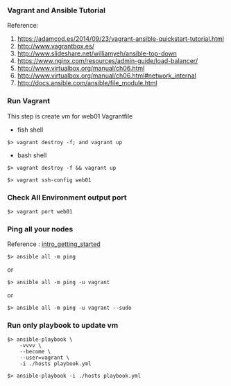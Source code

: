 ### Vagrant and Ansible Tutorial

Reference:   
1. https://adamcod.es/2014/09/23/vagrant-ansible-quickstart-tutorial.html  
2. http://www.vagrantbox.es/  
3. http://www.slideshare.net/williamyeh/ansible-top-down
4. https://www.nginx.com/resources/admin-guide/load-balancer/
5. http://www.virtualbox.org/manual/ch06.html
6. http://www.virtualbox.org/manual/ch06.html#network_internal
7. http://docs.ansible.com/ansible/file_module.html


### Run Vagrant
This step is create vm for web01 Vagrantfile
* fish shell
```
$> vagrant destroy -f; and vagrant up
```
* bash shell
```
$> vagrant destroy -f && vagrant up
```

```
$> vagrant ssh-config web01
```

### Check All Environment output port
```
$> vagrant port web01
```

### Ping all your nodes
 Reference : [intro_getting_started][1]
```
$> ansible all -m ping
```
or
```
$> ansible all -m ping -u vagrant
```
or
```
$> ansible all -m ping -u vagrant --sudo
```

### Run only playbook to update vm
```
$> ansible-playbook \
    -vvvv \
    --become \
    --user=vagrant \
    -i ./hosts playbook.yml
```

```
$> ansible-playbook -i ./hosts playbook.yml
```

[1]: http://docs.ansible.com/ansible/intro_getting_started.html
